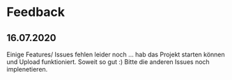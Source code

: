 # Feedback

## 16.07.2020
Einige Features/ Issues fehlen leider noch … hab das Projekt starten können und Upload funktioniert. Soweit so gut :) Bitte die anderen Issues noch implenetieren.